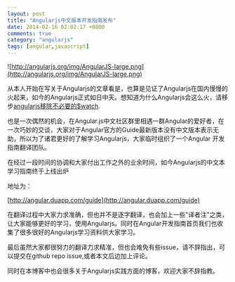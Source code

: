 ```yaml
---
layout: post
title: "Angularjs中文版本开发指南发布"
date: 2014-02-16 02:02:17 +0800
comments: true
category: "angularjs"
tags: [angular,javascript]
---
```


![http://angularjs.org/img/AngularJS-large.png](http://angularjs.org/img/AngularJS-large.png)


从本人开始在写关于Angularjs的文章看是，也算是见证了Angularjs在国内慢慢的火起来，如今的Angularjs正式如日中天。想知道为什么Angularjs会这么火，请移步[angularjs移除不必要的$watch](http://www.cnblogs.com/whitewolf/p/angularjs-remove-unused-watch.html).

也是一次偶然的机会，在Angular.js中文社区群里相遇一群Angular的爱好者，在一次巧妙的交谈，大家对于Angular官方的Guide最新版本没有中文版本表示无助，所以为了诸君更好的了解学习Angularjs，大家临时组织了一个Angular 开发指南翻译团队。

在经过一段时间的协调和大家付出工作之外的业余时间，如今Angularjs的中文本学习指南终于上线出炉

地址为：

[http://angular.duapp.com/guide](http://angular.duapp.com/guide)

在翻译过程中大家力求准确，但也并不是逐字翻译，也会加上一些"译者注"之类，让大家能够更好的学习，使用Angularjs。同时在Angular开发指南首页我们也收集了很多很好的Angularjs学习资料供大家学习。

最后虽然大家都很努力的翻译力求精准，但也会难免有些issue，请不辞指出，可以提交在github repo issue,或者本文后边加上评论。

同时在本博客中也会很多关于Angularjs实践方面的博客，欢迎大家不辞指教。


